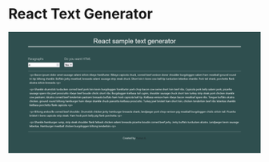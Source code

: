 # React Text Generator
![preview](src/Screenshot%202023-11-30%20at%2014-59-12%20Text%20Generator.png)